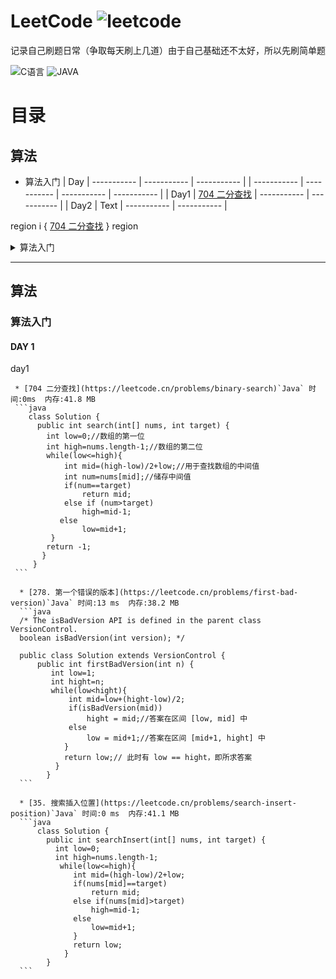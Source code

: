 # LeetCode  ![leetcode](https://user-images.githubusercontent.com/98816824/200170845-dfc5c614-3f1c-4450-a005-9871435b84c1.png)

记录自己刷题日常（争取每天刷上几道）由于自己基础还不太好，所以先刷简单题

![C语言](https://img.shields.io/badge/%E5%B8%B8%E7%94%A8%E8%AF%AD%E8%A8%80-C-blue)
![JAVA](https://img.shields.io/badge/%E5%B8%B8%E7%94%A8%E8%AF%AD%E8%A8%80-Java-critical)

# **目录**
 ## 算法
   * 算法入门
     |      Day    | ----------- | ----------- | ----------- |
     | ----------- | ----------- | ----------- | ----------- |
     |    Day1     | [704 二分查找](#day1) | ----------- | ----------- |
     |    Day2     | Text        | ----------- | ----------- |
 
 region i { 
 [704 二分查找](####day1)
 } region
 
<details>
<summary>算法入门</summary>
[704 二分查找](####day1)

278 第一个错误的版本

35 搜索插入位置
</details>

***

## 算法
 ### 算法入门
 #### DAY 1
 
 <a id = "day1">day1</a>
     
     * [704 二分查找](https://leetcode.cn/problems/binary-search)`Java` 时间:0ms  内存:41.8 MB
     ```java
        class Solution {
          public int search(int[] nums, int target) {
            int low=0;//数组的第一位
            int high=nums.length-1;//数组的第二位
            while(low<=high){
                int mid=(high-low)/2+low;//用于查找数组的中间值
                int num=nums[mid];//储存中间值
                if(num==target)
                    return mid;
                else if (num>target)
                    high=mid-1;
               else
                    low=mid+1;
             }
            return -1;
           }
         }
     ```
         
      * [278. 第一个错误的版本](https://leetcode.cn/problems/first-bad-version)`Java` 时间:13 ms  内存:38.2 MB
      ```java
      /* The isBadVersion API is defined in the parent class VersionControl.
      boolean isBadVersion(int version); */

      public class Solution extends VersionControl {
          public int firstBadVersion(int n) {
             int low=1;
             int hight=n;
             while(low<hight){ 
                 int mid=low+(hight-low)/2;
                 if(isBadVersion(mid))
                     hight = mid;//答案在区间 [low, mid] 中
                 else
                     low = mid+1;//答案在区间 [mid+1, hight] 中
                }
                return low;// 此时有 low == hight，即所求答案
              }
            } 
      ```
      
      * [35. 搜索插入位置](https://leetcode.cn/problems/search-insert-position)`Java` 时间:0 ms  内存:41.1 MB
      ```java
          class Solution {
            public int searchInsert(int[] nums, int target) {
              int low=0;
              int high=nums.length-1;
               while(low<=high){
                  int mid=(high-low)/2+low;
                  if(nums[mid]==target)
                      return mid;
                  else if(nums[mid]>target)
                      high=mid-1;
                  else 
                      low=mid+1;
                  }
                  return low; 
                }
            }
      ```
      
      
      
      
      
      
      
      
      
